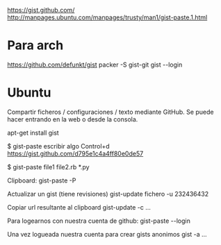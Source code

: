https://gist.github.com/
http://manpages.ubuntu.com/manpages/trusty/man1/gist-paste.1.html

# Para arch
https://github.com/defunkt/gist
packer -S gist-git
gist --login


# Ubuntu
Compartir ficheros / configuraciones / texto mediante GitHub.
Se puede hacer entrando en la web o desde la consola.

apt-get install gist

$ gist-paste
escribir algo
Control+d
https://gist.github.com/d795e1c4a4ff80e0de57

$ gist-paste file1 file2.rb *.py

Clipboard:
gist-paste -P

Actualizar un gist (tiene revisiones)
gist-update fichero -u 232436432 

Copiar url resultante al clipboard
gist-update -c ...


Para logearnos con nuestra cuenta de github:
gist-paste --login

Una vez logueada nuestra cuenta para crear gists anonimos
gist -a ...
